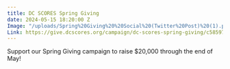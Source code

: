 ```yaml
---
title: DC SCORES Spring Giving
date: 2024-05-15 18:20:00 Z
Image: "/uploads/Spring%20Giving%20%20Social%20(Twitter%20Post)%20(1).png"
Link: https://give.dcscores.org/campaign/dc-scores-spring-giving/c585978
---
```


Support our Spring Giving campaign to raise $20,000 through the end of May!